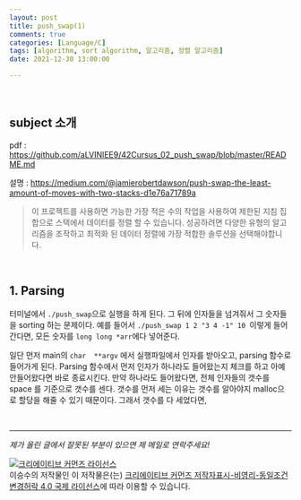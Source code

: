```yaml
---
layout: post
title: push_swap(1)
comments: true
categories: [Language/C]
tags: [algorithm, sort algorithm, 알고리즘, 정렬 알고리즘]
date: 2021-12-30 13:00:00

---
```


<br/>

## subject 소개

pdf : https://github.com/aLVINlEE9/42Cursus_02_push_swap/blob/master/README.md

설명 : https://medium.com/@jamierobertdawson/push-swap-the-least-amount-of-moves-with-two-stacks-d1e76a71789a

> 이 프로젝트를 사용하면 가능한 가장 적은 수의 작업을 사용하여 제한된 지침 집합으로 스택에서 데이터를 정렬 할 수 있습니다.
> 성공하려면 다양한 유형의 알고리즘을 조작하고 최적화 된 데이터 정렬에 가장 적합한 솔루션을 선택해야합니다.

<br/>

## 1. Parsing

터미널에서 ```./push_swap```으로 실행을 하게 된다. 그 뒤에 인자들을 넘겨줘서 그 숫자들을 sorting 하는 문제이다. 예를 들어서 ```./push_swap 1 2 "3 4 -1" 10 ```이렇게 들어간다면, 모든 숫자를 ```long long *arr```에다 넣어준다. 

일단 먼저 main의 ```char  **argv``` 에서 실행파일에서 인자를 받아오고, parsing 함수로 들어가게 된다. Parsing 함수에서 먼저 인자가 하나라도 들어왔는지 체크를 하고 아예 안들어왔다면 바로 종료시킨다. 만약 하나라도 들어왔다면, 전체 인자들의 갯수를 space 를 기준으로 갯수를 센다. 갯수를 먼저 세는 이유는 갯수를 알아야지 malloc으로 할당을 해줄 수 있기 때문이다. 그래서 갯수를 다 세었다면, 

<br/>

------

*제가 올린 글에서 잘못된 부분이 있으면 제 메일로 연락주세요!*

<a rel="license" href="http://creativecommons.org/licenses/by-nc-sa/4.0/"><img alt="크리에이티브 커먼즈 라이선스" style="border-width:0" src="https://i.creativecommons.org/l/by-nc-sa/4.0/88x31.png" /></a><br /><span xmlns:cc="http://creativecommons.org/ns#" property="cc:attributionName">이승수</span>의 저작물인 이 저작물은(는) <a rel="license" href="http://creativecommons.org/licenses/by-nc-sa/4.0/">크리에이티브 커먼즈 저작자표시-비영리-동일조건변경허락 4.0 국제 라이선스</a>에 따라 이용할 수 있습니다.